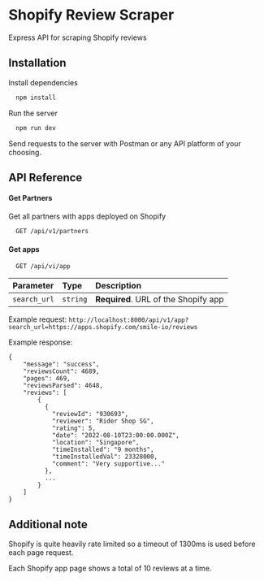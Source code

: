
# Shopify Review Scraper

Express API for scraping Shopify reviews


## Installation

Install dependencies

```bash
  npm install
```

Run the server
```bash
  npm run dev
```

Send requests to the server with Postman or any API platform of your choosing.
## API Reference

#### Get Partners
Get all partners with apps deployed on Shopify

```http
  GET /api/v1/partners
```

#### Get apps

```http
  GET /api/vi/app
```

| Parameter | Type     | Description                       |
| :-------- | :------- | :-------------------------------- |
| `search_url`      | `string` | **Required**. URL of the Shopify app |

Example request:
`http://localhost:8000/api/v1/app?search_url=https://apps.shopify.com/smile-io/reviews`

Example response:
```
{
    "message": "success",
    "reviewsCount": 4689,
    "pages": 469,
    "reviewsParsed": 4648,
    "reviews": [
        {
          {
            "reviewId": "930693",
            "reviewer": "Rider Shop SG",
            "rating": 5,
            "date": "2022-08-10T23:00:00.000Z",
            "location": "Singapore",
            "timeInstalled": "9 months",
            "timeInstalledVal": 23328000,
            "comment": "Very supportive..."
          },
          ...
        }
    ]
}
```

## Additional note

Shopify is quite heavily rate limited so a timeout of 1300ms is used before each page request.

Each Shopify app page shows a total of 10 reviews at a time.

